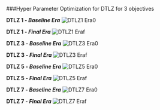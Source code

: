 ###Hyper Parameter Optimization for DTLZ for 3 objectives


**DTLZ 1 - _Baseline Era_**
![DTLZ1 Era0](https://cloud.githubusercontent.com/assets/7557398/11612920/8ff35c08-9bdb-11e5-8cf1-93882a67f9d9.png)

**DTLZ 1 - _Final Era_**
![DTLZ1 Eraf](https://cloud.githubusercontent.com/assets/7557398/11612925/9008310a-9bdb-11e5-9969-826b12de8dea.png)

**DTLZ 3 - _Baseline Era_**
![DTLZ3 Era0](https://cloud.githubusercontent.com/assets/7557398/11612919/8ff20088-9bdb-11e5-9efb-6ba07593337c.png)

**DTLZ 3 - _Final Era_**
![DTLZ3 Eraf](https://cloud.githubusercontent.com/assets/7557398/11612921/8ff79fb6-9bdb-11e5-8c69-833b18f40060.png)

**DTLZ 5 - _Baseline Era_**
![DTLZ5 Era0](https://cloud.githubusercontent.com/assets/7557398/11612922/8ff7c55e-9bdb-11e5-83f4-444601268bb0.png)

**DTLZ 5 - _Final Era_**
![DTLZ5 Eraf](https://cloud.githubusercontent.com/assets/7557398/11612923/8ffbdcca-9bdb-11e5-9bdb-b43a4367cf21.png)

**DTLZ 7 - _Baseline Era_**
![DTLZ7 Era0](https://cloud.githubusercontent.com/assets/7557398/11612924/8ffd14e6-9bdb-11e5-8fae-f141f34521c7.png)

**DTLZ 7 - _Final Era_**
![DTLZ7 Eraf](https://cloud.githubusercontent.com/assets/7557398/11612918/8ff0e478-9bdb-11e5-9a9a-6c2b86ff3200.png)

